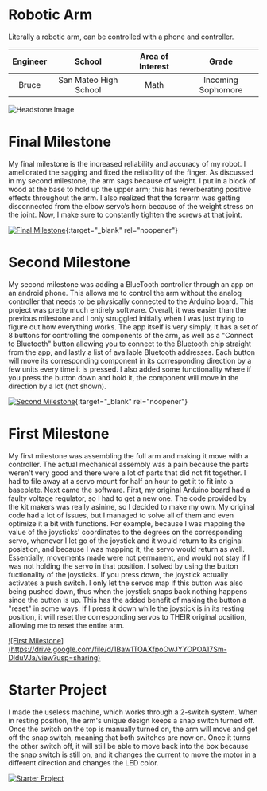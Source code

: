 ﻿# Robotic Arm
Literally a robotic arm, can be controlled with a phone and controller. 

| **Engineer** | **School** | **Area of Interest** | **Grade** |
|:--:|:--:|:--:|:--:|
| Bruce | San Mateo High School | Math | Incoming Sophomore

![Headstone Image](https://lh3.googleusercontent.com/pw/AM-JKLVBKftJ6nHGQmPTOno0GhQzcrVna-7ySq-5CWABdIAhxQ2PipoxJXLZ0n8WiVXtmRXWsRykyucs3HdOHjq474GFSedC-3z9R-ahfI5jAmd5G5NJS-YGbcQeaaoIiuGCuKKmAbgNxbZTun5O9VokOd5p=w1404-h1402-no?authuser=0)
  
# Final Milestone
My final milestone is the increased reliability and accuracy of my robot. I ameliorated the sagging and fixed the reliability of the finger. As discussed in my second milestone, the arm sags because of weight. I put in a block of wood at the base to hold up the upper arm; this has reverberating positive effects throughout the arm. I also realized that the forearm was getting disconnected from the elbow servo’s horn because of the weight stress on the joint. Now, I make sure to constantly tighten the screws at that joint. 

[![Final Milestone](https://res.cloudinary.com/marcomontalbano/image/upload/v1612573869/video_to_markdown/images/youtube--F7M7imOVGug-c05b58ac6eb4c4700831b2b3070cd403.jpg )](https://www.youtube.com/watch?v=F7M7imOVGug&feature=emb_logo "Final Milestone"){:target="_blank" rel="noopener"}

# Second Milestone
My second milestone was adding a BlueTooth controller through an app on an android phone. This allows me to control the arm without the analog controller that needs to be physically connected to the Arduino board. This project was pretty much entirely software. Overall, it was easier than the previous milestone and I only struggled initially when I was just trying to figure out how everything works. The app itself is very simply, it has a set of 8 buttons for controlling the components of the arm, as well as a "Connect to Bluetooth" button allowing you to connect to the Bluetooth chip straight from the app, and lastly a list of available Bluetooth addresses. Each button will move its corresponding component in its corresponding direction by a few units every time it is pressed. I also added some functionality where if you press the button down and hold it, the component will move in the direction by a lot (not shown). 

[![Second Milestone](https://res.cloudinary.com/marcomontalbano/image/upload/v1612574014/video_to_markdown/images/youtube--y3VAmNlER5Y-c05b58ac6eb4c4700831b2b3070cd403.jpg)](https://www.youtube.com/watch?v=y3VAmNlER5Y&feature=emb_logo "Second Milestone"){:target="_blank" rel="noopener"}
# First Milestone
  
My first milestone was assembling the full arm and making it move with a controller. The actual mechanical assembly was a pain because the parts weren't very good and there were a lot of parts that did not fit together. I had to file away at a servo mount for half an hour to get it to fit into a baseplate. Next came the software. First, my original Arduino board had a faulty voltage regulator, so I had to get a new one. The code provided by the kit makers was really asinine, so I decided to make my own. My original code had a lot of issues, but I managed to solve all of them and even optimize it a bit with functions. For example, because I was mapping the value of the joysticks' coordinates to the degrees on the corresponding servo, whenever I let go of the joystick and it would return to its original posistion, and because I was mapping it, the servo would return as well. Essentially, movements made were not permanent, and would not stay if I was not holding the servo in that position. I solved by using the button fuctionality of the joysticks. If you press down, the joystick actually activates a push switch. I only let the servos map if this button was also being pushed down, thus when the joystick snaps back nothing happens since the button is up. This has the added benefit of making the button a "reset" in some ways. If I press it down while the joystick is in its resting position, it will reset the corresponding servos to THEIR original position, allowing me to reset the entire arm. 


[![First Milestone] (https://drive.google.com/file/d/1Baw1TOAXfpoOwJYYOPOA17Sm-DlduVJa/view?usp=sharing)](https://www.youtube.com/watch?v=9mq7iJni2uA&feature=emb_logo "First Milestone")

# Starter Project

I made the useless machine, which works through a 2-switch system. When in resting position, the arm's unique design keeps a snap switch turned off. Once the switch on the top is manually turned on, the arm will move and get off the snap switch, meaning that both switches are now on. Once it turns the other switch off, it will still be able to move back into the box because the snap switch is still on, and it changes the current to move the motor in a different direction and changes the LED color.

[![Starter Project](https://res.cloudinary.com/marcomontalbano/image/upload/v1655500442/video_to_markdown/images/youtube--Y4uDYHtt_Gk-c05b58ac6eb4c4700831b2b3070cd403.jpg)](https://www.youtube.com/watch?v=Y4uDYHtt_Gk "")

